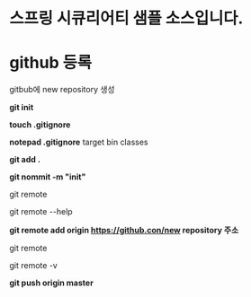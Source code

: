 # 스프링 시큐리어티 샘플 소스입니다.
# github 등록 
gitbub에 new repository 생성

<b>git init</b>

<b>touch .gitignore</b>

<b>notepad .gitignore</b>
target
bin
classes

<b>git add .</b>

<b>git nommit -m "init"</b>


git remote

git remote --help

<b>git remote add origin https://github.con/new repository 주소</b>

git remote

git remote -v

<b>git push origin master</b>

